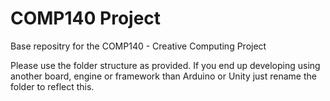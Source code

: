 # COMP140 Project
Base repositry for the COMP140 - Creative Computing Project

Please use the folder structure as provided. If you end up developing using another board, engine or framework than Arduino or Unity just rename the folder to reflect this.


